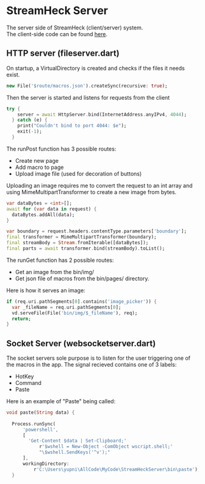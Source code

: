 # StreamHeck Server
The server side of StreamHeck (client/server) system.  
The client-side code can be found [here](https://github.com/Bluebar1/StreamHeckApp).

## HTTP server (fileserver.dart)
On startup, a VirtualDirectory is created and checks if the files it needs exist.
```dart
new File('$route/macros.json').createSync(recursive: true);
```
Then the server is started and listens for requests from the client
```dart
try {
    server = await HttpServer.bind(InternetAddress.anyIPv4, 4044);
  } catch (e) {
    print("Couldn't bind to port 4044: $e");
    exit(-1);
  }
```
The runPost function has 3 possible routes:
* Create new page
* Add macro to page
* Upload image file (used for decoration of buttons)

Uploading an image requires me to convert the request to an int array and using MimeMultipartTransformer to create a new image from bytes.
```dart
var dataBytes = <int>[];
await for (var data in request) {
  dataBytes.addAll(data);
}

var boundary = request.headers.contentType.parameters['boundary'];
final transformer = MimeMultipartTransformer(boundary);
final streamBody = Stream.fromIterable([dataBytes]);
final parts = await transformer.bind(streamBody).toList();  
```

The runGet function has 2 possible routes:
* Get an image from the bin/img/
* Get json file of macros from the bin/pages/ directory.

Here is how it serves an image:
```dart
if (req.uri.pathSegments[0].contains('image_picker')) {
  var _fileName = req.uri.pathSegments[0];
  vd.serveFile(File('bin/img/$_fileName'), req);
  return;
}
```

## Socket Server (websocketserver.dart)
The socket servers sole purpose is to listen for the user triggering one of the macros in the app. The signal recieved contains one of 3 labels:
* HotKey
* Command
* Paste

Here is an example of "Paste" being called:
```dart
void paste(String data) {
  
  Process.runSync(
      'powershell',
      [
        'Get-Content $data | Set-Clipboard;'
            r'$wshell = New-Object -ComObject wscript.shell;'
            "\$wshell.SendKeys('^v');"
      ],
      workingDirectory:
          r'C:\Users\yupni\AllCode\MyCode\StreamHeckServer\bin\paste');
  }
```
